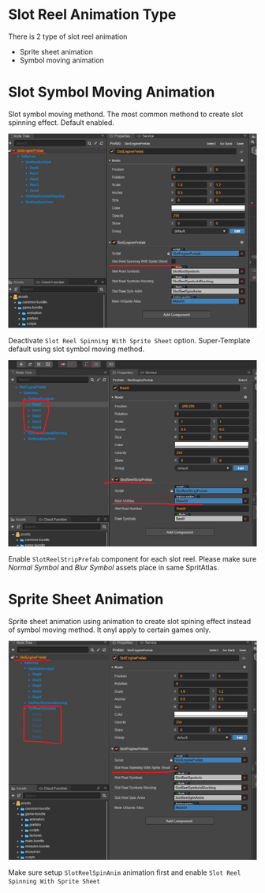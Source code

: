 # Slot Reel Animation Type

There is 2 type of slot reel animation

- Sprite sheet animation
- Symbol moving animation

# Slot Symbol Moving Animation

Slot symbol moving methond. The most common methond to create slot spinning effect. Default enabled.

![](./res/symbol-anim-01.jpg)

Deactivate `Slot Reel Spinning With Sprite Sheet` option. Super-Template default using slot symbol moving method.

![](./res/symbol-anim-02.jpg)

Enable `SlotReelStripPrefab` component for each slot reel. Please make sure _Normal Symbol_ and _Blur Symbol_ assets place in same SpritAtlas.

# Sprite Sheet Animation

Sprite sheet animation using animation to create slot spining effect instead of symbol moving method.
It onyl apply to certain games only.

![](./res/sprite-sheet-reel-anim.jpg)

Make sure setup `SlotReelSpinAnim` animation first and enable `Slot Reel Spinning With Sprite Sheet`
